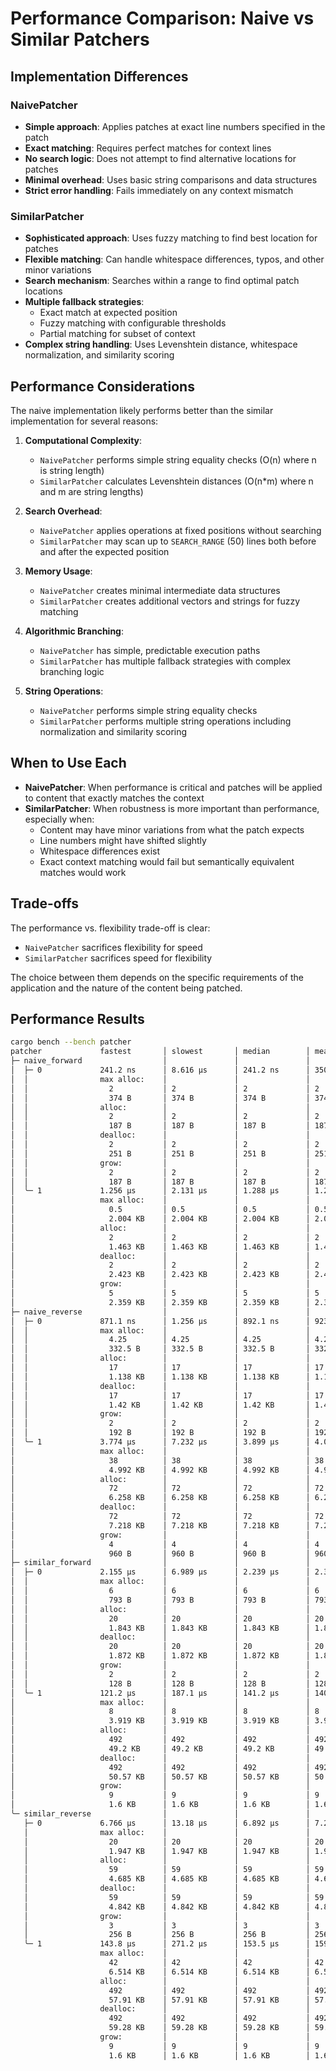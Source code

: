 # Performance Comparison: Naive vs Similar Patchers

## Implementation Differences

### NaivePatcher

- **Simple approach**: Applies patches at exact line numbers specified in the patch
- **Exact matching**: Requires perfect matches for context lines
- **No search logic**: Does not attempt to find alternative locations for patches
- **Minimal overhead**: Uses basic string comparisons and data structures
- **Strict error handling**: Fails immediately on any context mismatch

### SimilarPatcher

- **Sophisticated approach**: Uses fuzzy matching to find best location for patches
- **Flexible matching**: Can handle whitespace differences, typos, and other minor variations
- **Search mechanism**: Searches within a range to find optimal patch locations
- **Multiple fallback strategies**:
  - Exact match at expected position
  - Fuzzy matching with configurable thresholds
  - Partial matching for subset of context
- **Complex string handling**: Uses Levenshtein distance, whitespace normalization, and similarity scoring

## Performance Considerations

The naive implementation likely performs better than the similar implementation for several reasons:

1. **Computational Complexity**:
   - `NaivePatcher` performs simple string equality checks (O(n) where n is string length)
   - `SimilarPatcher` calculates Levenshtein distances (O(n*m) where n and m are string lengths)

2. **Search Overhead**:
   - `NaivePatcher` applies operations at fixed positions without searching
   - `SimilarPatcher` may scan up to `SEARCH_RANGE` (50) lines both before and after the expected position

3. **Memory Usage**:
   - `NaivePatcher` creates minimal intermediate data structures
   - `SimilarPatcher` creates additional vectors and strings for fuzzy matching

4. **Algorithmic Branching**:
   - `NaivePatcher` has simple, predictable execution paths
   - `SimilarPatcher` has multiple fallback strategies with complex branching logic

5. **String Operations**:
   - `NaivePatcher` performs simple string equality checks
   - `SimilarPatcher` performs multiple string operations including normalization and similarity scoring

## When to Use Each

- **NaivePatcher**: When performance is critical and patches will be applied to content that exactly matches the context
- **SimilarPatcher**: When robustness is more important than performance, especially when:
  - Content may have minor variations from what the patch expects
  - Line numbers might have shifted slightly
  - Whitespace differences exist
  - Exact context matching would fail but semantically equivalent matches would work

## Trade-offs

The performance vs. flexibility trade-off is clear:

- `NaivePatcher` sacrifices flexibility for speed
- `SimilarPatcher` sacrifices speed for flexibility

The choice between them depends on the specific requirements of the application and the nature of the content being patched.

## Performance Results

```bash
cargo bench --bench patcher
patcher             fastest       │ slowest       │ median        │ mean          │ samples │ iters
├─ naive_forward                  │               │               │               │         │
│  ├─ 0             241.2 ns      │ 8.616 µs      │ 241.2 ns      │ 350.8 ns      │ 100     │ 100
│  │                max alloc:    │               │               │               │         │
│  │                  2           │ 2             │ 2             │ 2             │         │
│  │                  374 B       │ 374 B         │ 374 B         │ 374 B         │         │
│  │                alloc:        │               │               │               │         │
│  │                  2           │ 2             │ 2             │ 2             │         │
│  │                  187 B       │ 187 B         │ 187 B         │ 187 B         │         │
│  │                dealloc:      │               │               │               │         │
│  │                  2           │ 2             │ 2             │ 2             │         │
│  │                  251 B       │ 251 B         │ 251 B         │ 251 B         │         │
│  │                grow:         │               │               │               │         │
│  │                  2           │ 2             │ 2             │ 2             │         │
│  │                  187 B       │ 187 B         │ 187 B         │ 187 B         │         │
│  ╰─ 1             1.256 µs      │ 2.131 µs      │ 1.288 µs      │ 1.298 µs      │ 100     │ 400
│                   max alloc:    │               │               │               │         │
│                     0.5         │ 0.5           │ 0.5           │ 0.5           │         │
│                     2.004 KB    │ 2.004 KB      │ 2.004 KB      │ 2.004 KB      │         │
│                   alloc:        │               │               │               │         │
│                     2           │ 2             │ 2             │ 2             │         │
│                     1.463 KB    │ 1.463 KB      │ 1.463 KB      │ 1.463 KB      │         │
│                   dealloc:      │               │               │               │         │
│                     2           │ 2             │ 2             │ 2             │         │
│                     2.423 KB    │ 2.423 KB      │ 2.423 KB      │ 2.423 KB      │         │
│                   grow:         │               │               │               │         │
│                     5           │ 5             │ 5             │ 5             │         │
│                     2.359 KB    │ 2.359 KB      │ 2.359 KB      │ 2.359 KB      │         │
├─ naive_reverse                  │               │               │               │         │
│  ├─ 0             871.1 ns      │ 1.256 µs      │ 892.1 ns      │ 923.5 ns      │ 100     │ 400
│  │                max alloc:    │               │               │               │         │
│  │                  4.25        │ 4.25          │ 4.25          │ 4.25          │         │
│  │                  332.5 B     │ 332.5 B       │ 332.5 B       │ 332.5 B       │         │
│  │                alloc:        │               │               │               │         │
│  │                  17          │ 17            │ 17            │ 17            │         │
│  │                  1.138 KB    │ 1.138 KB      │ 1.138 KB      │ 1.138 KB      │         │
│  │                dealloc:      │               │               │               │         │
│  │                  17          │ 17            │ 17            │ 17            │         │
│  │                  1.42 KB     │ 1.42 KB       │ 1.42 KB       │ 1.42 KB       │         │
│  │                grow:         │               │               │               │         │
│  │                  2           │ 2             │ 2             │ 2             │         │
│  │                  192 B       │ 192 B         │ 192 B         │ 192 B         │         │
│  ╰─ 1             3.774 µs      │ 7.232 µs      │ 3.899 µs      │ 4.013 µs      │ 100     │ 100
│                   max alloc:    │               │               │               │         │
│                     38          │ 38            │ 38            │ 38            │         │
│                     4.992 KB    │ 4.992 KB      │ 4.992 KB      │ 4.992 KB      │         │
│                   alloc:        │               │               │               │         │
│                     72          │ 72            │ 72            │ 72            │         │
│                     6.258 KB    │ 6.258 KB      │ 6.258 KB      │ 6.258 KB      │         │
│                   dealloc:      │               │               │               │         │
│                     72          │ 72            │ 72            │ 72            │         │
│                     7.218 KB    │ 7.218 KB      │ 7.218 KB      │ 7.218 KB      │         │
│                   grow:         │               │               │               │         │
│                     4           │ 4             │ 4             │ 4             │         │
│                     960 B       │ 960 B         │ 960 B         │ 960 B         │         │
├─ similar_forward                │               │               │               │         │
│  ├─ 0             2.155 µs      │ 6.989 µs      │ 2.239 µs      │ 2.32 µs       │ 100     │ 100
│  │                max alloc:    │               │               │               │         │
│  │                  6           │ 6             │ 6             │ 6             │         │
│  │                  793 B       │ 793 B         │ 793 B         │ 793 B         │         │
│  │                alloc:        │               │               │               │         │
│  │                  20          │ 20            │ 20            │ 20            │         │
│  │                  1.843 KB    │ 1.843 KB      │ 1.843 KB      │ 1.843 KB      │         │
│  │                dealloc:      │               │               │               │         │
│  │                  20          │ 20            │ 20            │ 20            │         │
│  │                  1.872 KB    │ 1.872 KB      │ 1.872 KB      │ 1.872 KB      │         │
│  │                grow:         │               │               │               │         │
│  │                  2           │ 2             │ 2             │ 2             │         │
│  │                  128 B       │ 128 B         │ 128 B         │ 128 B         │         │
│  ╰─ 1             121.2 µs      │ 187.1 µs      │ 141.2 µs      │ 140.9 µs      │ 100     │ 100
│                   max alloc:    │               │               │               │         │
│                     8           │ 8             │ 8             │ 8             │         │
│                     3.919 KB    │ 3.919 KB      │ 3.919 KB      │ 3.919 KB      │         │
│                   alloc:        │               │               │               │         │
│                     492         │ 492           │ 492           │ 492           │         │
│                     49.2 KB     │ 49.2 KB       │ 49.2 KB       │ 49.2 KB       │         │
│                   dealloc:      │               │               │               │         │
│                     492         │ 492           │ 492           │ 492           │         │
│                     50.57 KB    │ 50.57 KB      │ 50.57 KB      │ 50.57 KB      │         │
│                   grow:         │               │               │               │         │
│                     9           │ 9             │ 9             │ 9             │         │
│                     1.6 KB      │ 1.6 KB        │ 1.6 KB        │ 1.6 KB        │         │
╰─ similar_reverse                │               │               │               │         │
   ├─ 0             6.766 µs      │ 13.18 µs      │ 6.892 µs      │ 7.232 µs      │ 100     │ 100
   │                max alloc:    │               │               │               │         │
   │                  20          │ 20            │ 20            │ 20            │         │
   │                  1.947 KB    │ 1.947 KB      │ 1.947 KB      │ 1.947 KB      │         │
   │                alloc:        │               │               │               │         │
   │                  59          │ 59            │ 59            │ 59            │         │
   │                  4.685 KB    │ 4.685 KB      │ 4.685 KB      │ 4.685 KB      │         │
   │                dealloc:      │               │               │               │         │
   │                  59          │ 59            │ 59            │ 59            │         │
   │                  4.842 KB    │ 4.842 KB      │ 4.842 KB      │ 4.842 KB      │         │
   │                grow:         │               │               │               │         │
   │                  3           │ 3             │ 3             │ 3             │         │
   │                  256 B       │ 256 B         │ 256 B         │ 256 B         │         │
   ╰─ 1             143.8 µs      │ 271.2 µs      │ 153.5 µs      │ 159.4 µs      │ 100     │ 100
                    max alloc:    │               │               │               │         │
                      42          │ 42            │ 42            │ 42            │         │
                      6.514 KB    │ 6.514 KB      │ 6.514 KB      │ 6.514 KB      │         │
                    alloc:        │               │               │               │         │
                      492         │ 492           │ 492           │ 492           │         │
                      57.91 KB    │ 57.91 KB      │ 57.91 KB      │ 57.91 KB      │         │
                    dealloc:      │               │               │               │         │
                      492         │ 492           │ 492           │ 492           │         │
                      59.28 KB    │ 59.28 KB      │ 59.28 KB      │ 59.28 KB      │         │
                    grow:         │               │               │               │         │
                      9           │ 9             │ 9             │ 9             │         │
                      1.6 KB      │ 1.6 KB        │ 1.6 KB        │ 1.6 KB        │         │
```
